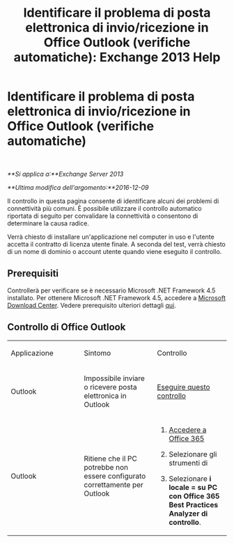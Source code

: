 ﻿---
title: 'Identificare il problema di posta elettronica di invio/ricezione in Office Outlook (verifiche automatiche): Exchange 2013 Help'
TOCTitle: Identificare il problema di posta elettronica di invio/ricezione in Office Outlook (verifiche automatiche)
ms:assetid: 0de16c79-807a-4cae-9097-22dd61a157b4
ms:mtpsurl: https://technet.microsoft.com/it-it/library/Dn793609(v=EXCHG.150)
ms:contentKeyID: 62629992
ms.date: 05/22/2018
mtps_version: v=EXCHG.150
ms.translationtype: MT
---

# Identificare il problema di posta elettronica di invio/ricezione in Office Outlook (verifiche automatiche)

 

_**Si applica a:**Exchange Server 2013_

_**Ultima modifica dell'argomento:**2016-12-09_

Il controllo in questa pagina consente di identificare alcuni dei problemi di connettività più comuni. È possibile utilizzare il controllo automatico riportata di seguito per convalidare la connettività o consentono di determinare la causa radice.

Verrà chiesto di installare un'applicazione nel computer in uso e l'utente accetta il contratto di licenza utente finale. A seconda del test, verrà chiesto di un nome di dominio o account utente quando viene eseguito il controllo.

## Prerequisiti

Controllerà per verificare se è necessario Microsoft .NET Framework 4.5 installato. Per ottenere Microsoft .NET Framework 4.5, accedere a [Microsoft Download Center](https://www.microsoft.com/en-us/download/details.aspx?id=30653). Vedere prerequisito ulteriori dettagli [qui](https://technet.microsoft.com/library/jj851141\(v=exchg.80\).aspx).

## Controllo di Office Outlook


<table>
<colgroup>
<col style="width: 33%" />
<col style="width: 33%" />
<col style="width: 33%" />
</colgroup>
<tbody>
<tr class="odd">
<td><p>Applicazione</p></td>
<td><p>Sintomo</p></td>
<td><p>Controllo</p></td>
</tr>
<tr class="even">
<td><p>Outlook</p></td>
<td><p>Impossibile inviare o ricevere posta elettronica in Outlook</p></td>
<td><p><a href="https://go.microsoft.com/fwlink/?linkid=313775">Eseguire questo controllo</a></p></td>
</tr>
<tr class="odd">
<td><p>Outlook</p></td>
<td><p>Ritiene che il PC potrebbe non essere configurato correttamente per Outlook</p></td>
<td><ol>
<li><p><a href="https://portal.microsoftonline.com/">Accedere a Office 365</a></p></li>
<li><p>Selezionare gli strumenti di<a href="https://portal.microsoftonline.com/tools"></a></p></li>
<li><p>Selezionare <strong>i locale = su PC con Office 365 Best Practices Analyzer di controllo</strong>.</p></li>
</ol></td>
</tr>
</tbody>
</table>

